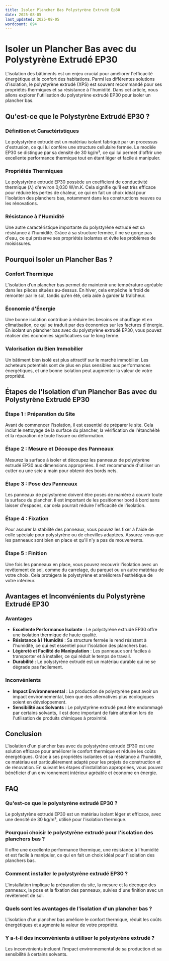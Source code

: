 ```yaml
---
title: Isoler Plancher Bas Polystyrène Extrudé Ep30
date: 2025-08-05
last_updated: 2025-08-05
wordcount: 894
---
```


# Isoler un Plancher Bas avec du Polystyrène Extrudé EP30

L'isolation des bâtiments est un enjeu crucial pour améliorer l'efficacité énergétique et le confort des habitations. Parmi les différentes solutions d'isolation, le polystyrène extrudé (XPS) est souvent recommandé pour ses propriétés thermiques et sa résistance à l'humidité. Dans cet article, nous allons explorer l'utilisation du polystyrène extrudé EP30 pour isoler un plancher bas.

## Qu'est-ce que le Polystyrène Extrudé EP30 ?

### Définition et Caractéristiques

Le polystyrène extrudé est un matériau isolant fabriqué par un processus d'extrusion, ce qui lui confère une structure cellulaire fermée. Le modèle EP30 se distingue par sa densité de 30 kg/m³, ce qui lui permet d'offrir une excellente performance thermique tout en étant léger et facile à manipuler. 

### Propriétés Thermiques

Le polystyrène extrudé EP30 possède un coefficient de conductivité thermique (λ) d'environ 0,030 W/m.K. Cela signifie qu'il est très efficace pour réduire les pertes de chaleur, ce qui en fait un choix idéal pour l'isolation des planchers bas, notamment dans les constructions neuves ou les rénovations.

### Résistance à l'Humidité

Une autre caractéristique importante du polystyrène extrudé est sa résistance à l'humidité. Grâce à sa structure fermée, il ne se gorge pas d'eau, ce qui préserve ses propriétés isolantes et évite les problèmes de moisissures.

## Pourquoi Isoler un Plancher Bas ?

### Confort Thermique

L’isolation d’un plancher bas permet de maintenir une température agréable dans les pièces situées au-dessus. En hiver, cela empêche le froid de remonter par le sol, tandis qu’en été, cela aide à garder la fraîcheur.

### Économie d'Énergie

Une bonne isolation contribue à réduire les besoins en chauffage et en climatisation, ce qui se traduit par des économies sur les factures d'énergie. En isolant un plancher bas avec du polystyrène extrudé EP30, vous pouvez réaliser des économies significatives sur le long terme.

### Valorisation du Bien Immobilier

Un bâtiment bien isolé est plus attractif sur le marché immobilier. Les acheteurs potentiels sont de plus en plus sensibles aux performances énergétiques, et une bonne isolation peut augmenter la valeur de votre propriété.

## Étapes de l'Isolation d'un Plancher Bas avec du Polystyrène Extrudé EP30

### Étape 1 : Préparation du Site

Avant de commencer l'isolation, il est essentiel de préparer le site. Cela inclut le nettoyage de la surface du plancher, la vérification de l'étanchéité et la réparation de toute fissure ou déformation.

### Étape 2 : Mesure et Découpe des Panneaux

Mesurez la surface à isoler et découpez les panneaux de polystyrène extrudé EP30 aux dimensions appropriées. Il est recommandé d'utiliser un cutter ou une scie à main pour obtenir des bords nets.

### Étape 3 : Pose des Panneaux

Les panneaux de polystyrène doivent être posés de manière à couvrir toute la surface du plancher. Il est important de les positionner bord à bord sans laisser d'espaces, car cela pourrait réduire l'efficacité de l'isolation.

### Étape 4 : Fixation

Pour assurer la stabilité des panneaux, vous pouvez les fixer à l'aide de colle spéciale pour polystyrène ou de chevilles adaptées. Assurez-vous que les panneaux sont bien en place et qu'il n'y a pas de mouvements.

### Étape 5 : Finition

Une fois les panneaux en place, vous pouvez recouvrir l'isolation avec un revêtement de sol, comme du carrelage, du parquet ou un autre matériau de votre choix. Cela protégera le polystyrène et améliorera l'esthétique de votre intérieur.

## Avantages et Inconvénients du Polystyrène Extrudé EP30

### Avantages

- **Excellente Performance Isolante** : Le polystyrène extrudé EP30 offre une isolation thermique de haute qualité.
- **Résistance à l'Humidité** : Sa structure fermée le rend résistant à l'humidité, ce qui est essentiel pour l'isolation des planchers bas.
- **Légèreté et Facilité de Manipulation** : Les panneaux sont faciles à transporter et à installer, ce qui réduit le temps de travail.
- **Durabilité** : Le polystyrène extrudé est un matériau durable qui ne se dégrade pas facilement.

### Inconvénients

- **Impact Environnemental** : La production de polystyrène peut avoir un impact environnemental, bien que des alternatives plus écologiques soient en développement.
- **Sensibilité aux Solvants** : Le polystyrène extrudé peut être endommagé par certains solvants, il est donc important de faire attention lors de l'utilisation de produits chimiques à proximité.

## Conclusion

L'isolation d'un plancher bas avec du polystyrène extrudé EP30 est une solution efficace pour améliorer le confort thermique et réduire les coûts énergétiques. Grâce à ses propriétés isolantes et sa résistance à l'humidité, ce matériau est particulièrement adapté pour les projets de construction et de rénovation. En suivant les étapes d'installation appropriées, vous pouvez bénéficier d'un environnement intérieur agréable et économe en énergie.

## FAQ

### Qu'est-ce que le polystyrène extrudé EP30 ?

Le polystyrène extrudé EP30 est un matériau isolant léger et efficace, avec une densité de 30 kg/m³, utilisé pour l'isolation thermique.

### Pourquoi choisir le polystyrène extrudé pour l'isolation des planchers bas ?

Il offre une excellente performance thermique, une résistance à l'humidité et est facile à manipuler, ce qui en fait un choix idéal pour l'isolation des planchers bas.

### Comment installer le polystyrène extrudé EP30 ?

L'installation implique la préparation du site, la mesure et la découpe des panneaux, la pose et la fixation des panneaux, suivies d'une finition avec un revêtement de sol.

### Quels sont les avantages de l'isolation d'un plancher bas ?

L'isolation d'un plancher bas améliore le confort thermique, réduit les coûts énergétiques et augmente la valeur de votre propriété.

### Y a-t-il des inconvénients à utiliser le polystyrène extrudé ?

Les inconvénients incluent l'impact environnemental de sa production et sa sensibilité à certains solvants.